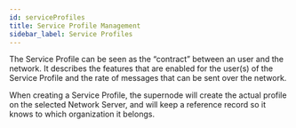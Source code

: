 ```yaml
---
id: serviceProfiles
title: Service Profile Management
sidebar_label: Service Profiles
---
```


The Service Profile can be seen as the “contract” between an user and the network. It describes the features that are enabled for the user(s) of the Service Profile and the rate of messages that can be sent over the network.

When creating a Service Profile, the supernode will create the actual profile on the selected Network Server, and will keep a reference record so it knows to which organization it belongs.